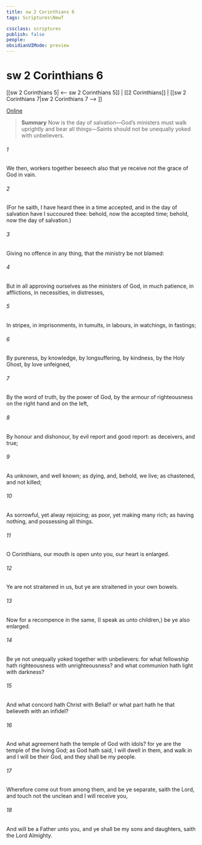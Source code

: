 ```yaml
---
title: sw 2 Corinthians 6
tags: Scriptures\NewT

cssclass: scriptures
publish: false
people:
obsidianUIMode: preview
---
```


# sw 2 Corinthians 6
[[sw 2 Corinthians 5| <-- sw 2 Corinthians 5]] | [[2 Corinthians]] | [[sw 2 Corinthians 7|sw 2 Corinthians 7 --> ]]

[Online](https://churchofjesuschrist.org/study/scriptures/nt/2-cor/6?lang=eng)

> __Summary__
Now is the day of salvation—God’s ministers must walk uprightly and bear all things—Saints should not be unequally yoked with unbelievers.

###### 1 
We then,  workers together  beseech  also that ye receive not the grace of God in vain.

###### 2 
(For he saith, I have heard thee in a time accepted, and in the day of salvation have I succoured thee: behold, now  the accepted time; behold, now  the day of salvation.)

###### 3 
Giving no offence in any thing, that the ministry be not blamed:

###### 4 
But in all  approving ourselves as the ministers of God, in much patience, in afflictions, in necessities, in distresses,

###### 5 
In stripes, in imprisonments, in tumults, in labours, in watchings, in fastings;

###### 6 
By pureness, by knowledge, by longsuffering, by kindness, by the Holy Ghost, by love unfeigned,

###### 7 
By the word of truth, by the power of God, by the armour of righteousness on the right hand and on the left,

###### 8 
By honour and dishonour, by evil report and good report: as deceivers, and  true;

###### 9 
As unknown, and  well known; as dying, and, behold, we live; as chastened, and not killed;

###### 10 
As sorrowful, yet alway rejoicing; as poor, yet making many rich; as having nothing, and  possessing all things.

###### 11 
O  Corinthians, our mouth is open unto you, our heart is enlarged.

###### 12 
Ye are not straitened in us, but ye are straitened in your own bowels.

###### 13 
Now for a recompence in the same, (I speak as unto  children,) be ye also enlarged.

###### 14 
Be ye not unequally yoked together with unbelievers: for what fellowship hath righteousness with unrighteousness? and what communion hath light with darkness?

###### 15 
And what concord hath Christ with Belial? or what part hath he that believeth with an infidel?

###### 16 
And what agreement hath the temple of God with idols? for ye are the temple of the living God; as God hath said, I will dwell in them, and walk in  and I will be their God, and they shall be my people.

###### 17 
Wherefore come out from among them, and be ye separate, saith the Lord, and touch not the unclean  and I will receive you,

###### 18 
And will be a Father unto you, and ye shall be my sons and daughters, saith the Lord Almighty.

